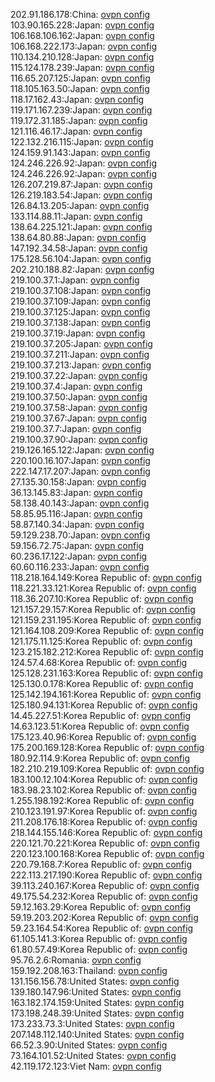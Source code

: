 202.91.186.178:China: [ovpn config](vpn/202_91_186_178.ovpn)  
103.90.165.228:Japan: [ovpn config](vpn/103_90_165_228.ovpn)  
106.168.106.162:Japan: [ovpn config](vpn/106_168_106_162.ovpn)  
106.168.222.173:Japan: [ovpn config](vpn/106_168_222_173.ovpn)  
110.134.210.128:Japan: [ovpn config](vpn/110_134_210_128.ovpn)  
115.124.178.239:Japan: [ovpn config](vpn/115_124_178_239.ovpn)  
116.65.207.125:Japan: [ovpn config](vpn/116_65_207_125.ovpn)  
118.105.163.50:Japan: [ovpn config](vpn/118_105_163_50.ovpn)  
118.17.162.43:Japan: [ovpn config](vpn/118_17_162_43.ovpn)  
119.171.167.239:Japan: [ovpn config](vpn/119_171_167_239.ovpn)  
119.172.31.185:Japan: [ovpn config](vpn/119_172_31_185.ovpn)  
121.116.46.17:Japan: [ovpn config](vpn/121_116_46_17.ovpn)  
122.132.216.115:Japan: [ovpn config](vpn/122_132_216_115.ovpn)  
124.159.91.143:Japan: [ovpn config](vpn/124_159_91_143.ovpn)  
124.246.226.92:Japan: [ovpn config](vpn/124_246_226_92.ovpn)  
124.246.226.92:Japan: [ovpn config](vpn/124_246_226_92.ovpn)  
126.207.219.87:Japan: [ovpn config](vpn/126_207_219_87.ovpn)  
126.219.183.54:Japan: [ovpn config](vpn/126_219_183_54.ovpn)  
126.84.13.205:Japan: [ovpn config](vpn/126_84_13_205.ovpn)  
133.114.88.11:Japan: [ovpn config](vpn/133_114_88_11.ovpn)  
138.64.225.121:Japan: [ovpn config](vpn/138_64_225_121.ovpn)  
138.64.80.88:Japan: [ovpn config](vpn/138_64_80_88.ovpn)  
147.192.34.58:Japan: [ovpn config](vpn/147_192_34_58.ovpn)  
175.128.56.104:Japan: [ovpn config](vpn/175_128_56_104.ovpn)  
202.210.188.82:Japan: [ovpn config](vpn/202_210_188_82.ovpn)  
219.100.37.1:Japan: [ovpn config](vpn/219_100_37_1.ovpn)  
219.100.37.108:Japan: [ovpn config](vpn/219_100_37_108.ovpn)  
219.100.37.109:Japan: [ovpn config](vpn/219_100_37_109.ovpn)  
219.100.37.125:Japan: [ovpn config](vpn/219_100_37_125.ovpn)  
219.100.37.138:Japan: [ovpn config](vpn/219_100_37_138.ovpn)  
219.100.37.19:Japan: [ovpn config](vpn/219_100_37_19.ovpn)  
219.100.37.205:Japan: [ovpn config](vpn/219_100_37_205.ovpn)  
219.100.37.211:Japan: [ovpn config](vpn/219_100_37_211.ovpn)  
219.100.37.213:Japan: [ovpn config](vpn/219_100_37_213.ovpn)  
219.100.37.22:Japan: [ovpn config](vpn/219_100_37_22.ovpn)  
219.100.37.4:Japan: [ovpn config](vpn/219_100_37_4.ovpn)  
219.100.37.50:Japan: [ovpn config](vpn/219_100_37_50.ovpn)  
219.100.37.58:Japan: [ovpn config](vpn/219_100_37_58.ovpn)  
219.100.37.67:Japan: [ovpn config](vpn/219_100_37_67.ovpn)  
219.100.37.7:Japan: [ovpn config](vpn/219_100_37_7.ovpn)  
219.100.37.90:Japan: [ovpn config](vpn/219_100_37_90.ovpn)  
219.126.165.122:Japan: [ovpn config](vpn/219_126_165_122.ovpn)  
220.100.16.107:Japan: [ovpn config](vpn/220_100_16_107.ovpn)  
222.147.17.207:Japan: [ovpn config](vpn/222_147_17_207.ovpn)  
27.135.30.158:Japan: [ovpn config](vpn/27_135_30_158.ovpn)  
36.13.145.83:Japan: [ovpn config](vpn/36_13_145_83.ovpn)  
58.138.40.143:Japan: [ovpn config](vpn/58_138_40_143.ovpn)  
58.85.95.116:Japan: [ovpn config](vpn/58_85_95_116.ovpn)  
58.87.140.34:Japan: [ovpn config](vpn/58_87_140_34.ovpn)  
59.129.238.70:Japan: [ovpn config](vpn/59_129_238_70.ovpn)  
59.156.72.75:Japan: [ovpn config](vpn/59_156_72_75.ovpn)  
60.236.17.122:Japan: [ovpn config](vpn/60_236_17_122.ovpn)  
60.60.116.233:Japan: [ovpn config](vpn/60_60_116_233.ovpn)  
118.218.164.149:Korea Republic of: [ovpn config](vpn/118_218_164_149.ovpn)  
118.221.33.121:Korea Republic of: [ovpn config](vpn/118_221_33_121.ovpn)  
118.36.207.10:Korea Republic of: [ovpn config](vpn/118_36_207_10.ovpn)  
121.157.29.157:Korea Republic of: [ovpn config](vpn/121_157_29_157.ovpn)  
121.159.231.195:Korea Republic of: [ovpn config](vpn/121_159_231_195.ovpn)  
121.164.108.209:Korea Republic of: [ovpn config](vpn/121_164_108_209.ovpn)  
121.175.11.125:Korea Republic of: [ovpn config](vpn/121_175_11_125.ovpn)  
123.215.182.212:Korea Republic of: [ovpn config](vpn/123_215_182_212.ovpn)  
124.57.4.68:Korea Republic of: [ovpn config](vpn/124_57_4_68.ovpn)  
125.128.231.163:Korea Republic of: [ovpn config](vpn/125_128_231_163.ovpn)  
125.130.0.178:Korea Republic of: [ovpn config](vpn/125_130_0_178.ovpn)  
125.142.194.161:Korea Republic of: [ovpn config](vpn/125_142_194_161.ovpn)  
125.180.94.131:Korea Republic of: [ovpn config](vpn/125_180_94_131.ovpn)  
14.45.227.51:Korea Republic of: [ovpn config](vpn/14_45_227_51.ovpn)  
14.63.123.51:Korea Republic of: [ovpn config](vpn/14_63_123_51.ovpn)  
175.123.40.96:Korea Republic of: [ovpn config](vpn/175_123_40_96.ovpn)  
175.200.169.128:Korea Republic of: [ovpn config](vpn/175_200_169_128.ovpn)  
180.92.114.9:Korea Republic of: [ovpn config](vpn/180_92_114_9.ovpn)  
182.210.219.109:Korea Republic of: [ovpn config](vpn/182_210_219_109.ovpn)  
183.100.12.104:Korea Republic of: [ovpn config](vpn/183_100_12_104.ovpn)  
183.98.23.102:Korea Republic of: [ovpn config](vpn/183_98_23_102.ovpn)  
1.255.198.192:Korea Republic of: [ovpn config](vpn/1_255_198_192.ovpn)  
210.123.191.97:Korea Republic of: [ovpn config](vpn/210_123_191_97.ovpn)  
211.208.176.18:Korea Republic of: [ovpn config](vpn/211_208_176_18.ovpn)  
218.144.155.146:Korea Republic of: [ovpn config](vpn/218_144_155_146.ovpn)  
220.121.70.221:Korea Republic of: [ovpn config](vpn/220_121_70_221.ovpn)  
220.123.100.168:Korea Republic of: [ovpn config](vpn/220_123_100_168.ovpn)  
220.79.168.7:Korea Republic of: [ovpn config](vpn/220_79_168_7.ovpn)  
222.113.217.190:Korea Republic of: [ovpn config](vpn/222_113_217_190.ovpn)  
39.113.240.167:Korea Republic of: [ovpn config](vpn/39_113_240_167.ovpn)  
49.175.54.232:Korea Republic of: [ovpn config](vpn/49_175_54_232.ovpn)  
59.12.163.29:Korea Republic of: [ovpn config](vpn/59_12_163_29.ovpn)  
59.19.203.202:Korea Republic of: [ovpn config](vpn/59_19_203_202.ovpn)  
59.23.164.54:Korea Republic of: [ovpn config](vpn/59_23_164_54.ovpn)  
61.105.141.3:Korea Republic of: [ovpn config](vpn/61_105_141_3.ovpn)  
61.80.57.49:Korea Republic of: [ovpn config](vpn/61_80_57_49.ovpn)  
95.76.2.6:Romania: [ovpn config](vpn/95_76_2_6.ovpn)  
159.192.208.163:Thailand: [ovpn config](vpn/159_192_208_163.ovpn)  
131.156.156.78:United States: [ovpn config](vpn/131_156_156_78.ovpn)  
139.180.147.96:United States: [ovpn config](vpn/139_180_147_96.ovpn)  
163.182.174.159:United States: [ovpn config](vpn/163_182_174_159.ovpn)  
173.198.248.39:United States: [ovpn config](vpn/173_198_248_39.ovpn)  
173.233.73.3:United States: [ovpn config](vpn/173_233_73_3.ovpn)  
207.148.112.140:United States: [ovpn config](vpn/207_148_112_140.ovpn)  
66.52.3.90:United States: [ovpn config](vpn/66_52_3_90.ovpn)  
73.164.101.52:United States: [ovpn config](vpn/73_164_101_52.ovpn)  
42.119.172.123:Viet Nam: [ovpn config](vpn/42_119_172_123.ovpn)  
